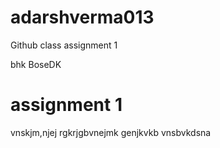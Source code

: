 # adarshverma013
Github  class assignment 1
<html>
<head>
<title>git class assignment 1</title>
</head>
<body>bhk BoseDK
<h1> assignment 1 </h1>
</body>
vnskjm,njej
  rgkrjgbvnejmk
  genjkvkb
  vnsbvkdsna
